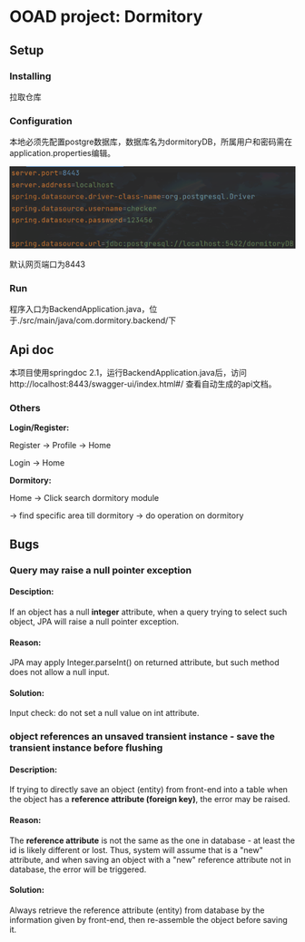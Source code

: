 # OOAD project: Dormitory

## Setup

### Installing

拉取仓库

### Configuration

本地必须先配置postgre数据库，数据库名为dormitoryDB，所属用户和密码需在application.properties编辑。

![img.png](misc/img.png)

默认网页端口为8443

### Run

程序入口为BackendApplication.java，位于./src/main/java/com.dormitory.backend/下

## Api doc

本项目使用springdoc 2.1，运行BackendApplication.java后，访问http://localhost:8443/swagger-ui/index.html#/ 查看自动生成的api文档。

### Others

**Login/Register:**

Register -> Profile -> Home

Login -> Home

**Dormitory:**

Home -> Click search dormitory module

-> find specific area till dormitory -> do operation on dormitory

## Bugs

### Query may raise a null pointer exception

#### Desciption:

If an object has a null **integer** attribute,
when a query trying to select such object, JPA will raise a null pointer exception.

#### Reason:

JPA may apply Integer.parseInt() on returned attribute,
but such method does not allow a null input.

#### Solution:

Input check: do not set a null value on int attribute.

### object references an unsaved transient instance - save the transient instance before flushing

#### Description:

If trying to directly save an object (entity) from front-end into a table when the object has
a **reference attribute (foreign key)**, the error may be raised.

#### Reason:

The **reference attribute** is not the same as the one in database - 
at least the id is likely different or lost. Thus, system will assume that
is a "new" attribute, and when saving an object with a "new" reference attribute
not in database, the error will be triggered.

#### Solution:

Always retrieve the reference attribute (entity) from database by the information
given by front-end, then re-assemble the object before saving it.
